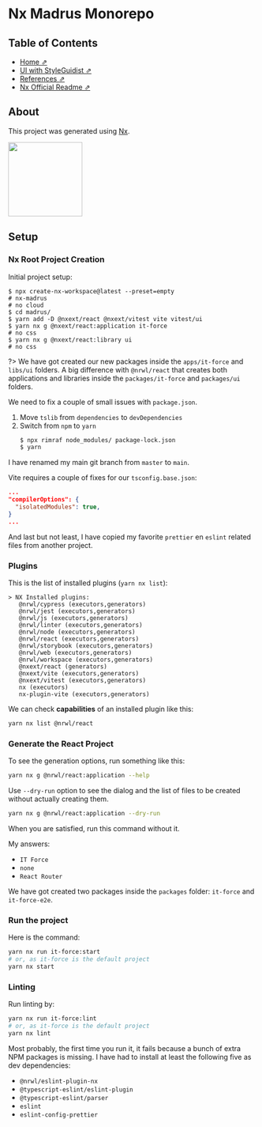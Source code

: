 # Nx Madrus Monorepo

## Table of Contents

- [Home ⇗](/)
- [UI with StyleGuidist ⇗](/ui.md)
- [References ⇗](/references.md)
- [Nx Official Readme ⇗](/nx-readme.md)

## About

This project was generated using [Nx](https://nx.dev).

<p style="text-align: left;">
  <img src="https://raw.githubusercontent.com/nrwl/nx/master/images/nx-logo.png" width="150">
</p>

## Setup

### Nx Root Project Creation

Initial project setup:

```
$ npx create-nx-workspace@latest --preset=empty
# nx-madrus
# no cloud
$ cd madrus/
$ yarn add -D @nxext/react @nxext/vitest vite vitest/ui
$ yarn nx g @nxext/react:application it-force
# no css
$ yarn nx g @nxext/react:library ui
# no css
```

?> We have got created our new packages inside the `apps/it-force` and `libs/ui` folders. A big difference with `@nrwl/react` that creates both applications and libraries inside the `packages/it-force` and `packages/ui` folders.

We need to fix a couple of small issues with `package.json`.

1. Move `tslib` from `dependencies` to `devDependencies`
2. Switch from `npm` to `yarn`
    ```bash
    $ npx rimraf node_modules/ package-lock.json
    $ yarn
    ```

I have renamed my main git branch from `master` to `main`.

Vite requires a couple of fixes for our `tsconfig.base.json`:

```json
...
"compilerOptions": {
  "isolatedModules": true,
}
...
```

And last but not least, I have copied my favorite `prettier` en `eslint` related files from another project.

### Plugins

This is the list of installed plugins (`yarn nx list`):

```text
> NX Installed plugins:
   @nrwl/cypress (executors,generators)
   @nrwl/jest (executors,generators)
   @nrwl/js (executors,generators)
   @nrwl/linter (executors,generators)
   @nrwl/node (executors,generators)
   @nrwl/react (executors,generators)
   @nrwl/storybook (executors,generators)
   @nrwl/web (executors,generators)
   @nrwl/workspace (executors,generators)
   @nxext/react (generators)
   @nxext/vite (executors,generators)
   @nxext/vitest (executors,generators)
   nx (executors)
   nx-plugin-vite (executors,generators)
```

We can check __capabilities__ of an installed plugin like this:

```bash
yarn nx list @nrwl/react
```

### Generate the React Project

To see the generation options, run something like this:

```bash
yarn nx g @nrwl/react:application --help
```

Use `--dry-run` option to see the dialog and the list of files to be created without actually creating them.

```bash
yarn nx g @nrwl/react:application --dry-run
```

When you are satisfied, run this command without it.

My answers:

- `IT Force`
- `none`
- `React Router`

We have got created two packages inside the `packages` folder: `it-force` and `it-force-e2e`.

### Run the project

Here is the command:

```bash
yarn nx run it-force:start
# or, as it-force is the default project
yarn nx start
```

### Linting

Run linting by:

```bash
yarn nx run it-force:lint
# or, as it-force is the default project
yarn nx lint
```

Most probably, the first time you run it, it fails because a bunch of extra NPM packages is missing. I have had to install at least the following five as dev dependencies:

- `@nrwl/eslint-plugin-nx`
- `@typescript-eslint/eslint-plugin`
- `@typescript-eslint/parser`
- `eslint`
- `eslint-config-prettier`

